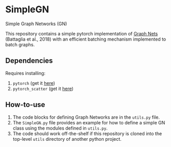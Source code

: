 # SimpleGN
Simple Graph Networks (GN)

This repository contains a simple pytorch implementation of [Graph Nets](https://arxiv.org/abs/1806.01261) (Battaglia et al., 2018) with an efficient batching mechanism implemented to batch graphs.

## Dependencies

Requires installing:
1. `pytorch` (get it [here](https://pytorch.org/))
2. `pytorch_scatter` (get it [here](https://pytorch-scatter.readthedocs.io/en/latest/functions/scatter.html))

## How-to-use
1. The code blocks for defining Graph Networks are in the `utils.py` file.
2. The `SimpleGN.py` file provides an example for how to define a simple GN class using the modules defined in `utils.py`.
3. The code should work off-the-shelf if this repository is cloned into the top-level `utils` directory of another python project.
